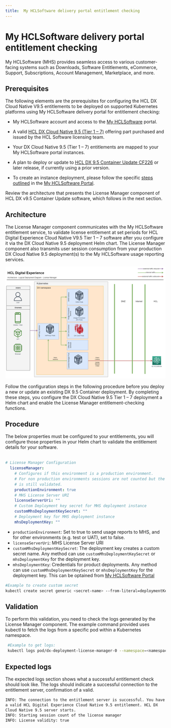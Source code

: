```yaml
---
title:  My HCLSoftware delivery portal entitlement checking
---
```


# My HCLSoftware delivery portal entitlement checking
My HCLSoftware (MHS) provides seamless access to various customer-facing systems such as Downloads, Software Entitlements, eCommerce, Support, Subscriptions, Account Management, Marketplace, and more.

## Prerequisites
The following elements are the prerequisites for configuring the HCL DX Cloud Native V9.5 entitlements to be deployed on supported Kubernetes platforms using My HCLSoftware delivery portal for entitlement checking:  

-   My HCLSoftware account and access to the [My HCLSoftware](https://support.hcl-software.com/csm?id=kb_article&sysparm_article=KB0109011) portal.
-   A valid [HCL DX Cloud Native 9.5 (Tier 1 – 7)](https://www.hcltechsw.com/wps/wcm/connect/61f40a7e-d2ca-42d4-b24c-d5adfd4fe54d/HCL+Digital+Experience+Cloud+Native+v9.5.pdf?MOD=AJPERES&CONVERT_TO=url&CACHEID=ROOTWORKSPACE-61f40a7e-d2ca-42d4-b24c-d5adfd4fe54d-n-MmIad) offering part purchased and issued by the HCL Software licensing team.
-   Your DX Cloud Native 9.5 (Tier 1 – 7) entitlements are mapped to your My HCLSoftware portal instances.  
   
-   A plan to deploy or update to [HCL DX 9.5 Container Update CF226](../../../../whatsnew/cf20/newcf226.md) or later release, if currently using a prior version.

-   To create an instance deployment, please follow the specific [steps outlined](../../software_licensing_portal/configure_entitlement_checks/create_deployment_mhs_ui.md) in the [My HCLSoftware Portal](https://my.hcltechsw.com/).


Review the architecture that presents the License Manager component of HCL DX v9.5 Container Update software, which follows in the next section.

## Architecture
The License Manager component communicates with the My HCLSoftware entitlement service, to validate license entitlement at set periods for HCL Digital Experience Cloud Native V9.5 Tier 1 – 7 software after you configure it via the DX Cloud Native 9.5 deployment Helm chart. The License Manager component also transmits user session consumption from your production DX Cloud Native 9.5 deployment(s) to the My HCLSoftware usage reporting services.

![](../../software_licensing_portal/_img/DX_95_container_license_manager_arch_mhs.png) 

Follow the configuration steps in the following procedure before you deploy a new or update an existing DX 9.5 Container deployment. By completing these steps, you configure the DX Cloud Native 9.5 Tier 1 – 7 deployment a Helm chart and enable the License Manager entitlement-checking functions.  

## Procedure
The below properties must be configured to your entitlements, you will configure those properties in your Helm chart to validate the entitlement details for your software.

```yaml

# License Manager Configuration
  licenseManager:
    # Configures if this environment is a production environment.
    # For non production environments sessions are not counted but the license
    # is still validated.
    productionEnvironment: true
    # MHS License Server URI
    licenseServerUri: ""
    # Custom Deployment key secret for MHS deployment instance
    customMhsDeploymentKeySecret: ""
    # Deployment key for MHS deployment instance
    mhsDeploymentKey: ""

```

-   `productionEnvironment`: Set to true to send usage reports to MHS, and for other environments (e.g. test or UAT), set to false.
-   `licenseServerUri`: MHS License Server URI
-   `customMhsDeploymentKeySecret`: The deployment key creates a custom secret name. Any method can use `customMhsDeploymentKeySecret` or `mhsDeploymentKey` for the deployment key. 
-   `mhsDeploymentKey`: Credentials for product deployments. Any method can use `customMhsDeploymentKeySecret` or `mhsDeploymentKey` for the deployment key. This can be optained from [My HCLSoftware Portal](https://my.hcltechsw.com/)

```sh
#Example to create custom secret
kubectl create secret generic <secret-name> --from-literal=deploymentKey=<deploymentKey> --namespace=<namespace>
```

## Validation

To perform this validation, you need to check the logs generated by the License Manager component. The example command provided uses kubectl to fetch the logs from a specific pod within a Kubernetes namespace.
```sh
 #Example to get logs:
 kubectl logs pod/dx-deployment-license-manager-0 --namespace=<namespace>
``` 

## Expected logs
The expected logs section shows what a successful entitlement check should look like. The logs should indicate a successful connection to the entitlement server, confirmation of a valid.

```log
INFO: The connection to the entitlement server is successful. You have a valid HCL Digital Experience Cloud Native 9.5 entitlement. HCL DX Cloud Native 9.5 server starts.
INFO: Starting session count of the license manager
INFO: License validity: true
```